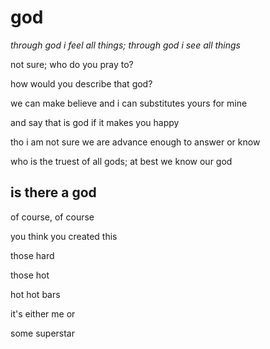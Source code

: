 # god

_through god i feel all things; through god i see all things_

not sure; who do you pray to?

how would you describe that god?

we can make believe and i can substitutes yours for mine

and say that is god if it makes you happy

tho i am not sure we are advance enough to answer or know

who is the truest of all gods; at best we know our god

## is there a god

of course, of course

you think you created this

those hard

those hot

hot hot bars

it's either me or

some superstar